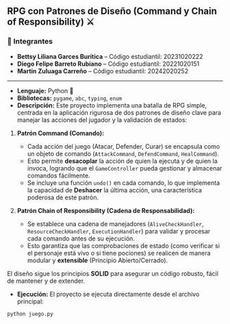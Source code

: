 ## RPG con Patrones de Diseño (Command y Chain of Responsibility) ⚔️

### 👥 Integrantes

- **Bettsy Liliana Garces Buritica** – Código estudiantil: 20231020222 
- **Diego Felipe Barreto Rubiano** – Código estudiantil: 20221020151  
- **Martin Zuluaga Carreño** – Código estudiantil: 20242020252

---

- **Lenguaje:** Python 🐍
- **Bibliotecas:** `pygame`, `abc`, `typing`, `enum`
- **Descripción:** Este proyecto implementa una batalla de RPG simple, centrada en la aplicación rigurosa de dos patrones de diseño clave para manejar las acciones del jugador y la validación de estados:

1.  **Patrón Command (Comando):**
    * Cada acción del juego (Atacar, Defender, Curar) se encapsula como un objeto de comando (`AttackCommand`, `DefendCommand`, `HealCommand`).
    * Esto permite **desacoplar** la acción de quien la ejecuta y de quien la invoca, logrando que el `GameController` pueda gestionar y almacenar comandos fácilmente.
    * Se incluye una función `undo()` en cada comando, lo que implementa la capacidad de **Deshacer** la última acción, una característica poderosa de este patrón.

2.  **Patrón Chain of Responsibility (Cadena de Responsabilidad):**
    * Se establece una cadena de manejadores (`AliveCheckHandler`, `ResourceCheckHandler`, `ExecutionHandler`) para validar y procesar cada comando antes de su ejecución.
    * Esto garantiza que las comprobaciones de estado (como verificar si el personaje está vivo o si tiene pociones) se realicen de manera modular y **extensible** (Principio Abierto/Cerrado).

El diseño sigue los principios **SOLID** para asegurar un código robusto, fácil de mantener y de extender.

- **Ejecución:** El proyecto se ejecuta directamente desde el archivo principal:

```bash
python juego.py
